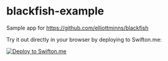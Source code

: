 # blackfish-example
Sample app for https://github.com/elliottminns/blackfish

Try it out directly in your browser by deploying to Swifton.me:

[![Deploy to Swifton.me](https://serve.swifton.me/badge.png)](https://serve.swifton.me/oneclick?repository=https://github.com/kimar/blackfish-example)
